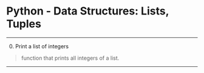 # Python - Data Structures: Lists, Tuples
---
0. Print a list of integers
> function that prints all integers of a list.
___

